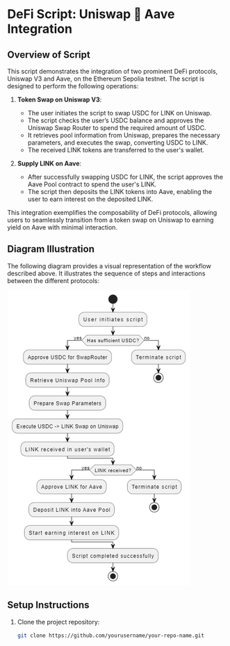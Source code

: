 # DeFi Script: Uniswap 🤝 Aave Integration

## Overview of Script

This script demonstrates the integration of two prominent DeFi protocols, Uniswap V3 and Aave, on the Ethereum Sepolia testnet. The script is designed to perform the following operations:

1. **Token Swap on Uniswap V3**:
   - The user initiates the script to swap USDC for LINK on Uniswap.
   - The script checks the user’s USDC balance and approves the Uniswap Swap Router to spend the required amount of USDC.
   - It retrieves pool information from Uniswap, prepares the necessary parameters, and executes the swap, converting USDC to LINK.
   - The received LINK tokens are transferred to the user's wallet.

2. **Supply LINK on Aave**:
   - After successfully swapping USDC for LINK, the script approves the Aave Pool contract to spend the user's LINK.
   - The script then deposits the LINK tokens into Aave, enabling the user to earn interest on the deposited LINK.

This integration exemplifies the composability of DeFi protocols, allowing users to seamlessly transition from a token swap on Uniswap to earning yield on Aave with minimal interaction.

## Diagram Illustration

The following diagram provides a visual representation of the workflow described above. It illustrates the sequence of steps and interactions between the different protocols:

![Flowchart](./Images/Flowchart.drawio.png)

## Setup Instructions

1. Clone the project repository:
   ```bash
   git clone https://github.com/yourusername/your-repo-name.git

